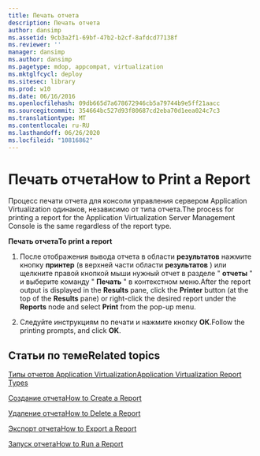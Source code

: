 ```yaml
---
title: Печать отчета
description: Печать отчета
author: dansimp
ms.assetid: 9cb3a2f1-69bf-47b2-b2cf-8afdcd77138f
ms.reviewer: ''
manager: dansimp
ms.author: dansimp
ms.pagetype: mdop, appcompat, virtualization
ms.mktglfcycl: deploy
ms.sitesec: library
ms.prod: w10
ms.date: 06/16/2016
ms.openlocfilehash: 09db665d7a678672946cb5a79744b9e5ff21aacc
ms.sourcegitcommit: 354664bc527d93f80687cd2eba70d1eea024c7c3
ms.translationtype: MT
ms.contentlocale: ru-RU
ms.lasthandoff: 06/26/2020
ms.locfileid: "10816862"
---
```

# <span data-ttu-id="84c52-103">Печать отчета</span><span class="sxs-lookup"><span data-stu-id="84c52-103">How to Print a Report</span></span>


<span data-ttu-id="84c52-104">Процесс печати отчета для консоли управления сервером Application Virtualization одинаков, независимо от типа отчета.</span><span class="sxs-lookup"><span data-stu-id="84c52-104">The process for printing a report for the Application Virtualization Server Management Console is the same regardless of the report type.</span></span>

**<span data-ttu-id="84c52-105">Печать отчета</span><span class="sxs-lookup"><span data-stu-id="84c52-105">To print a report</span></span>**

1.  <span data-ttu-id="84c52-106">После отображения вывода отчета в области **результатов** нажмите кнопку **принтер** (в верхней части области **результатов** ) или щелкните правой кнопкой мыши нужный отчет в разделе " **отчеты** " и выберите команду " **Печать** " в контекстном меню.</span><span class="sxs-lookup"><span data-stu-id="84c52-106">After the report output is displayed in the **Results** pane, click the **Printer** button (at the top of the **Results** pane) or right-click the desired report under the **Reports** node and select **Print** from the pop-up menu.</span></span>

2.  <span data-ttu-id="84c52-107">Следуйте инструкциям по печати и нажмите кнопку **ОК**.</span><span class="sxs-lookup"><span data-stu-id="84c52-107">Follow the printing prompts, and click **OK**.</span></span>

## <span data-ttu-id="84c52-108">Статьи по теме</span><span class="sxs-lookup"><span data-stu-id="84c52-108">Related topics</span></span>


[<span data-ttu-id="84c52-109">Типы отчетов Application Virtualization</span><span class="sxs-lookup"><span data-stu-id="84c52-109">Application Virtualization Report Types</span></span>](application-virtualization-report-types.md)

[<span data-ttu-id="84c52-110">Создание отчета</span><span class="sxs-lookup"><span data-stu-id="84c52-110">How to Create a Report</span></span>](how-to-create-a-reportserver.md)

[<span data-ttu-id="84c52-111">Удаление отчета</span><span class="sxs-lookup"><span data-stu-id="84c52-111">How to Delete a Report</span></span>](how-to-delete-a-reportserver.md)

[<span data-ttu-id="84c52-112">Экспорт отчета</span><span class="sxs-lookup"><span data-stu-id="84c52-112">How to Export a Report</span></span>](how-to-export-a-reportserver.md)

[<span data-ttu-id="84c52-113">Запуск отчета</span><span class="sxs-lookup"><span data-stu-id="84c52-113">How to Run a Report</span></span>](how-to-run-a-reportserver.md)

 

 





